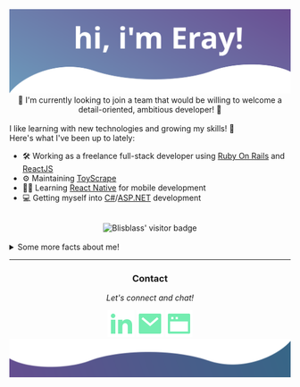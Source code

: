 <img src="/icons/svg (20).svg" />

<div align="center">
📌 I'm currently looking to join a team that would be willing to welcome a detail-oriented, ambitious developer! 📌
</div>
<br />
I like learning with new technologies and growing my skills! 🌟
<br />
Here's what I've been up to lately:

- 🛠️ Working as a freelance full-stack developer using [Ruby On Rails](https://rubyonrails.org/) and [ReactJS](https://reactjs.org/)
- ⚙️ Maintaining [ToyScrape](https://github.com/Blissblass/toyhouse_downloader)
- 🐱‍💻 Learning [React Native](https://reactnative.dev/) for mobile development
- 💻 Getting myself into [C#](https://docs.microsoft.com/en-us/dotnet/csharp/)/[ASP.NET](https://dotnet.microsoft.com/en-us/apps/aspnet) development

<br />

<div align="center">
  <img src="https://visitor-badge.glitch.me/badge?page_id=Blissblass.visitor-badge" alt="Blisblass' visitor badge" />
</div>
<br />
<details>
  <summary>Some more facts about me!</summary>
  <ul>
    <li>⚙️ I like experimenting with arduinos in my spare time!</li>
    <li>👨🏼‍🍳 One of my other big hobbies is cooking! I make a mean chicken alfredo 🍝</li>
    <li>📖 I also love reading! My favourite book is The Neverending Story! 
  </ul>
  
  [![Eray's GitHub stats](https://github-readme-stats.vercel.app/api?username=Blissblass&count_private=true&show_icons=true&theme=cobalt)
](https://github.com/anuraghazra/github-readme-stats)
</details>

<hr />

<div align="center">
  <h3>Contact</h3>
  <p><em>Let's connect and chat!</em></p>
  <a href="https://www.linkedin.com/in/eray-alkis-83ab9519b/" target="_blank"><img src="/icons/linkedin-fill.svg" /></a>
  <a href="mailto:erayalkis@hotmail.com"><img src="/icons/mail-fill.svg" /></a>
  <a href="https://erayalkis.netlify.app" target="_blank"><img src="/icons/window-fill.svg" /></a>
</div>

<img src="/icons/bottom.svg" />
